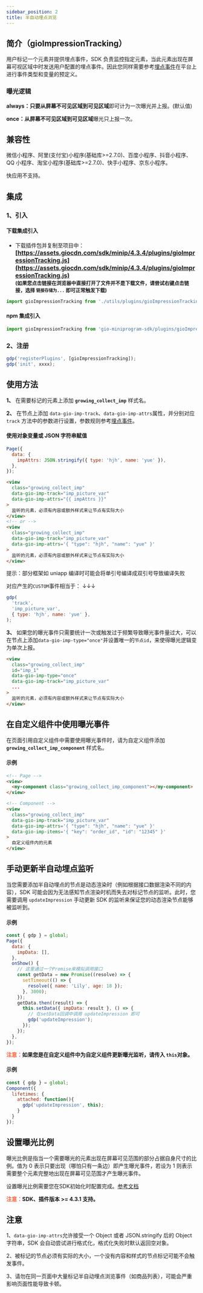 ```yaml
---
sidebar_position: 2
title: 半自动埋点浏览
---
```


## 简介（gioImpressionTracking）

用户标记一个元素并提供埋点事件，SDK 负责监控指定元素，当此元素出现在屏幕可视区域中时发送用户配置的埋点事件。因此您同样需要参考[埋点事件](/docs/miniprogram/commonlyApi#6埋点事件track)在平台上进行事件类型和变量的预定义。

### 曝光逻辑

**always：**只要从**屏幕不可见区域到可见区域**即可计为一次曝光并上报。(默认值)

**once：**从**屏幕不可见区域到可见区域**曝光只上报一次。

## 兼容性

微信小程序、阿里(支付宝)小程序(基础库>=2.7.0)、百度小程序、抖音小程序、QQ 小程序、淘宝小程序(基础库>=2.7.0)、快手小程序、京东小程序。

快应用不支持。

## 集成

### 1、引入

#### 下载集成引入

- 下载插件包并复制至项目中：
  **<font size="3">[https://assets.giocdn.com/sdk/minip/4.3.4/plugins/gioImpressionTracking.js](https://assets.giocdn.com/sdk/minip/4.3.4/plugins/gioImpressionTracking.js)</font>**<br/>
  **<font size="2">(如果您点击链接在浏览器中直接打开了文件并不是下载文件，请尝试右键点击链接，选择 `链接存储为...` 即可正常触发下载)</font>**

```js
import gioImpressionTracking from './utils/plugins/gioImpressionTracking';
```

#### npm 集成引入

```js
import gioImpressionTracking from 'gio-miniprogram-sdk/plugins/gioImpressionTracking';
```

### 2、注册

```js
gdp('registerPlugins', [gioImpressionTracking]);
gdp('init', xxxx);
```

## 使用方法

**1、** 在需要标记的元素上添加 **`growing_collect_imp`** 样式名。

**2、** 在节点上添加 `data-gio-imp-track`、`data-gio-imp-attrs`属性，并分别对应 `track` 方法中的参数进行设置，参数规则参考[埋点事件](/docs/miniprogram/commonlyApi#6埋点事件track)。

#### 使用对象变量或 JSON 字符串赋值

```js
Page({
  data: {
    impAttrs: JSON.stringify({ type: 'hjh', name: 'yue' }),
  },
});
```

```html
<view
  class="growing_collect_imp"
  data-gio-imp-track="imp_picture_var"
  data-gio-imp-attrs="{{ impAttrs }}"
>
  监听的元素，必须有内容或额外样式来让节点有实际大小
</view>
<!-- or -->
<view
  class="growing_collect_imp"
  data-gio-imp-track="imp_picture_var"
  data-gio-imp-attrs='{ "type": "hjh", "name": "yue" }'
>
  监听的元素，必须有内容或额外样式来让节点有实际大小
</view>
```

提示：部分框架如 uniapp 编译时可能会将单引号编译成双引号导致编译失败

对应产生的`CUSTOM`事件相当于： ↓↓↓

```js
gdp(
  'track',
  'imp_picture_var',
  { type: 'hjh', name: 'yue' },
);
```

**3、** 如果您的曝光事件只需要统计一次或触发过于频繁导致曝光事件量过大，可以在节点上添加`data-gio-imp-type="once"`并设置唯一的`节点id`，来使得曝光逻辑变为单次上报。

```html
<view
  class="growing_collect_imp"
  id="imp_1"
  data-gio-imp-type="once"
  data-gio-imp-track="imp_picture_var"
  ...
>
  监听的元素，必须有内容或额外样式来让节点有实际大小
</view>
```

## 在自定义组件中使用曝光事件

在页面引用自定义组件中需要使用曝光事件时，请为自定义组件添加 **`growing_collect_imp_component`** 样式名。

#### 示例

```html
<!-- Page -->
<view>
  <my-component class="growing_collect_imp_component"></my-component>
</view>

<!-- Component -->
<view
  class="growing_collect_imp"
  data-gio-imp-track="imp_picture_var"
  data-gio-imp-attrs='{ "type": "hjh", "name": "yue" }'
  data-gio-imp-items='{ "key": "order_id", "id": "12345" }'
>
  自定义组件内的元素
</view>
```

## 手动更新半自动埋点监听

当您需要添加半自动埋点的节点是动态渲染时（例如根据接口数据渲染不同的内容），SDK 可能会因为无法感知节点渲染时机而失去对标记节点的监听。此时，您需要调用 `updateImpression` 手动更新 SDK 的监听来保证您的动态渲染节点能够被监听到。

#### 示例

```js
const { gdp } = global;
Page({
  data: {
    impData: [],
  },
  onShow() {
    // 这里通过一个Promise来模拟调用接口
    const getData = new Promise((resolve) => {
      setTimeout(() => {
        resolve({ name: 'Lily', age: 18 });
      }, 3000);
    });
    getData.then((result) => {
      this.setData({ impData: result }, () => {
        // 在setData回调中调用 updateImpression 即可
        gdp('updateImpression');
      });
    });
  },
});
```

**<font color="#FC5F3A">注意：</font>如果您是在自定义组件中为自定义组件更新曝光监听，请传入 `this`对象。** 

#### 示例

```js
const { gdp } = global;
Component({
  lifetimes: {
    attached: function(){
      gdp('updateImpression', this);
    }
  }
});
```

## 设置曝光比例

曝光比例是指当一个需要曝光的元素出现在屏幕可见范围的部分占据自身尺寸的比例。值为 0 表示只要出现（哪怕只有一条边）即产生曝光事件，若设为 1 则表示需要整个元素完整地出现在屏幕可见范围才产生曝光事件。

设置曝光比例需要您在SDK初始化时配置完成。[参考文档](/docs/miniprogram/initSettings#impressionscale)

**<font color="#FC5F3A">注意：</font>SDK、插件版本 >= 4.3.1 支持。**

## 注意

1、`data-gio-imp-attrs`允许接受一个 Object 或者 JSON.stringify 后的 Object 字符串，SDK 会自动尝试进行格式化，格式化失败时默认返回空对象。

2、被标记的节点必须有实际的大小，一个没有内容和样式的节点标记可能不会触发事件。

3、请勿在同一页面中大量标记半自动埋点浏览事件（如商品列表），可能会严重影响页面性能导致卡顿。

